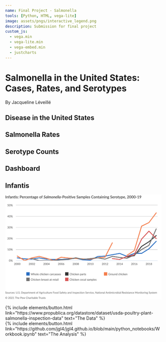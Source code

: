 ```yaml
---
name: Final Project - Salmonella
tools: [Python, HTML, vega-lite]
image: assets/pngs/interactive_legend.png
description: Submission for final project
custom_js:
  - vega.min
  - vega-lite.min
  - vega-embed.min
  - justcharts
---
```



# Salmonella in the United States: Cases, Rates, and Serotypes
By Jacqueline Léveillé

## Disease in the United States

<vegachart schema-url="{{ site.baseurl }}/assets/json/disease_chart.json" style="width: 100%"></vegachart>

## Salmonella Rates

<vegachart schema-url="{{ site.baseurl }}/assets/json/cutoff_chart.json" style="width: 100%"></vegachart>

## Serotype Counts

<vegachart schema-url="{{ site.baseurl }}/assets/json/bar_chart.json" style="width: 100%"></vegachart>

## Dashboard

<vegachart schema-url="{{ site.baseurl }}/assets/json/dashboard.json" style="width: 100%"></vegachart>

## Infantis

![chart.png](/assets/pngs/chart.png)

<!-- these are written in a combo of html and liquid --> 

<div class="left">
{% include elements/button.html link="https://www.propublica.org/datastore/dataset/usda-poultry-plant-salmonella-inspection-data" text="The Data" %}
</div>

<div class="right">
{% include elements/button.html link="https://github.com/jgl4/jgl4.github.io/blob/main/python_notebooks/Workbook.ipynb" text="The Analysis" %}
</div>